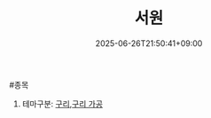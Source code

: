 ﻿---
title: "서원"
date: 2025-06-26T21:50:41+09:00
lastmod: 2025-06-26T21:50:41+09:00
type: docs
sidebar:
  open: true
weight: 3
---
<div style="display:none">
  <meta property="article:published_time" content="2025-06-26T12:50:41Z" />
  <meta property="article:modified_time" content="2025-06-26T12:50:41Z" />
</div>
#종목

1. 테마구분: [구리](/industry-study/2산업원자재-산업1비철금속-비철금속-귀금속구리/),[구리 가공](/industry-study/구리-가공/)
